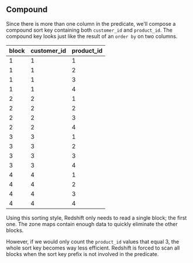 ## Compound

Since there is more than one column in the predicate, we'll compose a compound sort key containing both `customer_id` and `product_id`. The compound key looks just like the result of an `order by` on two columns.

| block | customer_id  | product_id |
| ----- | -----------  | ---------- |
| 1     | 1            | 1          |
| 1     | 1            | 2          |
| 1     | 1            | 3          |
| 1     | 1            | 4          |
| 2     | 2            | 1          |
| 2     | 2            | 2          |
| 2     | 2            | 3          |
| 2     | 2            | 4          |
| 3     | 3            | 1          |
| 3     | 3            | 2          |
| 3     | 3            | 3          |
| 3     | 3            | 4          |
| 4     | 4            | 1          |
| 4     | 4            | 2          |
| 4     | 4            | 3          |
| 4     | 4            | 4          |

Using this sorting style, Redshift only needs to read a single block; the first one. The zone maps contain enough data to quickly eliminate the other blocks.

However, if we would only count the `product_id` values that equal 3, the whole sort key becomes way less efficient. Redshift is forced to scan all blocks when the sort key prefix is not involved in the predicate.